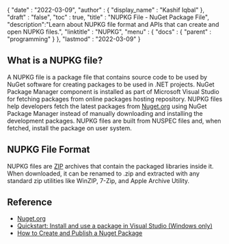 {
  "date" : "2022-03-09",
  "author" : {
    "display_name" : "Kashif Iqbal"
  },
  "draft" : "false",
  "toc" : true,
  "title" : "NUPKG File - NuGet Package File",
  "description":"Learn about NUPKG file format and APIs that can create and open NUPKG files.",
  "linktitle" : "NUPKG",
  "menu" : {
    "docs" : {
      "parent" : "programming"
    }
  },
  "lastmod" : "2022-03-09"
}

## What is a NUPKG file?

A NUPKG file is a package file that contains source code to be used by NuGet software for creating packages to be used in .NET projects. NuGet Package Manager component is installed as part of Microsoft Visual Studio for fetching packages from online packages hosting repository. NUPKG files help developers fetch the latest packages from [Nuget.org](https://nuget.org) using NuGet Package Manager instead of manually downloading and installing the development packages. NUPKG files are built from NUSPEC files and, when fetched, install the package on user system.

## NUPKG File Format

NUPKG files are [ZIP](/compression/zip/) archives that contain the packaged libraries inside it. When downloaded, it can be renamed to .zip and extracted with any standard zip utilities like WinZIP, 7-Zip, and Apple Archive Utility.

## Reference

* [Nuget.org](https://nuget.org)
* [Quickstart: Install and use a package in Visual Studio (Windows only)](https://learn.microsoft.com/en-us/nuget/quickstart/install-and-use-a-package-in-visual-studio)
* [How to Create and Publish a Nuget Package](https://learn.microsoft.com/en-us/nuget/quickstart/create-and-publish-a-package-using-visual-studio?tabs=netcore-cli)
